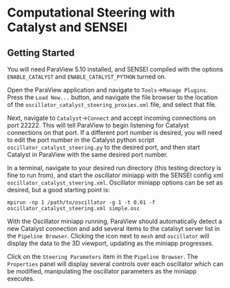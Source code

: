 # Computational Steering with Catalyst and SENSEI

## Getting Started

You will need ParaView 5.10 installed, and SENSEI compiled with the options `ENABLE_CATALYST` and `ENABLE_CATALYST_PYTHON` turned on.

Open the ParaView application and navigate to `Tools`->`Manage Plugins`. Press the `Load New...` button, and navigate the file browser to the location of the `oscillator_catalyst_steering_proxies.xml` file, and select that file.

Next, navigate to `Catalyst`->`Connect` and accept incoming connections on port 22222. This will tell ParaView to begin listening for Catalyst connections on that port. If a different port number is desired, you will need to edit the port number in the Catalyst python script `oscillator_catalyst_steering.py` to the desired port, and then start Catalyst in ParaView with the same desired port number.

In a terminal, navigate to your desired run directory (this testing directory is fine to run from), and start the oscillator miniapp with the SENSEI config xml `oscillator_catalyst_steering.xml`. Oscillator miniapp options can be set as desired, but a good starting point is:

```
mpirun -np 1 /path/to/oscillator -g 1 -t 0.01 -f oscillator_catalyst_steering.xml simple.osc
```
With the Oscillator miniapp running, ParaView should automatically detect a new Catalyst connection and add several items to the catalsyt server list in the `Pipeline Browser`. Clicking the icon next to `mesh` and `oscillator` will display the data to the 3D viewport, updating as the miniapp progresses.

Click on the `Steering Parameters` item in the `Pipeline Browser`. The `Properties` panel will display several controls over each oscillator which can be modified, manipulating the oscillator parameters as the miniapp executes.
